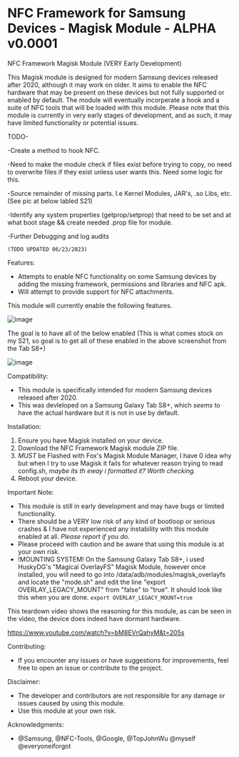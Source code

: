 # NFC Framework for Samsung Devices - Magisk Module - ALPHA v0.0001
NFC Framework Magisk Module (VERY Early Development)

This Magisk module is designed for modern Samsung devices released after 2020, although it may work on older. It aims to enable the NFC hardware that may be present on these devices but not fully supported or enabled by default. The module will eventually incorperate a hook and a suite of NFC tools that will be loaded with this module. Please note that this module is currently in very early stages of development, and as such, it may have limited functionality or potential issues.

TODO-

-Create a method to hook NFC.

-Need to make the module check if files exist before trying to copy, no need to overwrite files if they exist unless user wants this. Need some logic for this.

-Source remainder of missing parts. I.e Kernel Modules, JAR's, .so Libs, etc. (See pic at below labled S21) 

-Identify any system properties (getprop/setprop) that need to be set and at what boot stage && create needed .prop file for module.

-Further Debugging and log audits


```(TODO UPDATED 06/23/2023)```

Features:
- Attempts to enable NFC functionality on some Samsung devices by adding the missing framework, permissions and libraries and NFC apk.
- Will attempt to provide support for NFC attachments.

This module will currently enable the following features.

![image](https://github.com/k0mraid3/Magisk-Module-NFC-Framework-for-Samsung/assets/62849592/46ec2753-b7cc-4300-8b0d-7d0a164d6483)

The goal is to have all of the below enabled (This is what comes stock on my S21, so goal is to get all of these enabled in the above screenshot from the Tab S8+)

![image](https://github.com/k0mraid3/Magisk-Module-NFC-Framework-for-Samsung/assets/62849592/5f69104f-daa8-46cc-a8ef-38e03587b0ae)

Compatibility:
- This module is specifically intended for modern Samsung devices released after 2020.
- This was devleloped on a Samsung Galaxy Tab S8+, which *seems* to have the actual hardware but it is not in use by default.

Installation:
1. Ensure you have Magisk installed on your device.
2. Download the NFC Framework Magisk module ZIP file.
3. *MUST* be Flashed with Fox's Magisk Module Manager, I have 0 idea why but when I try to use Magisk it fails for whatever reason trying to read config.sh, *maybe its th eway i formatted it? Worth checking.*
4. Reboot your device.


Important Note:
- This module is still in early development and may have bugs or limited functionality.
- There should be a VERY low risk of any kind of bootloop or serious crashes & I have not experienced any instability with this module enabled at all. *Please report if you do.*
- Please proceed with caution and be aware that using this module is at your own risk.
- !MOUNTING SYSTEM! On the Samsung Galaxy Tab S8+, i used HuskyDG's "Magical OverlayFS" Magisk Module, however once installed, you will need to go into /data/adb/modules/magisk_overlayfs and locate the "mode.sh" and edit the line "export OVERLAY_LEGACY_MOUNT" from "false" to "true". It should look like this when you are done. ```export OVERLAY_LEGACY_MOUNT=true```

This teardown video shows the reasoning for this module, as can be seen in the video, the device does indeed have dormant hardware. 

https://www.youtube.com/watch?v=bM8EVrQahyM&t=205s
  
Contributing:
- If you encounter any issues or have suggestions for improvements, feel free to open an issue or contribute to the project.

Disclaimer:
- The developer and contributors are not responsible for any damage or issues caused by using this module.
- Use this module at your own risk.

Acknowledgments:
- @Samsung, @NFC-Tools, @Google, @TopJohnWu @myself @everyoneiforgot
  

